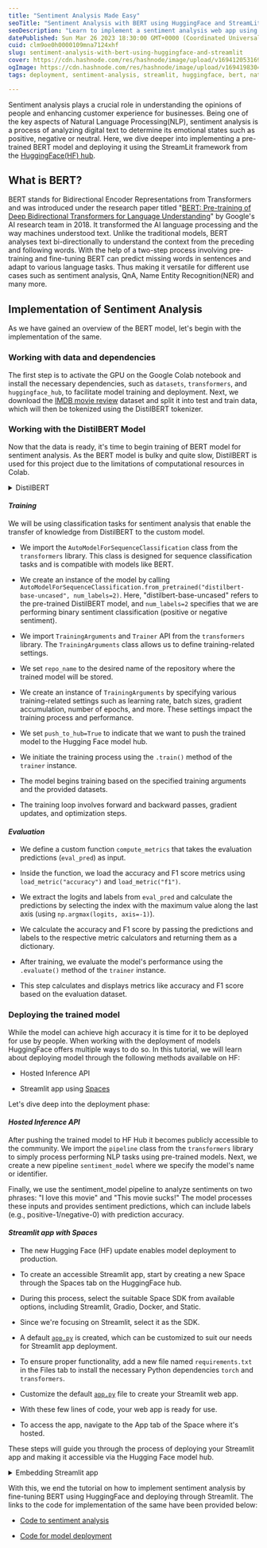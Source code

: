 ```yaml
---
title: "Sentiment Analysis Made Easy"
seoTitle: "Sentiment Analysis with BERT using HuggingFace and StreamLit"
seoDescription: "Learn to implement a sentiment analysis web app using BERT and deploy it for real-world applications in this blog."
datePublished: Sun Mar 26 2023 18:30:00 GMT+0000 (Coordinated Universal Time)
cuid: clm9oe0h0000109mna7124xhf
slug: sentiment-analysis-with-bert-using-huggingface-and-streamlit
cover: https://cdn.hashnode.com/res/hashnode/image/upload/v1694120531691/2e6bbee8-a84e-4f9d-8fd3-c0750d3493a1.jpeg
ogImage: https://cdn.hashnode.com/res/hashnode/image/upload/v1694198304097/745204c1-80b6-421b-9e99-a6fd44308348.jpeg
tags: deployment, sentiment-analysis, streamlit, huggingface, bert, natural-language-processing-hugging-face-transformer-nlp-machine-learning, hugging-face-inference-api, huggingface-streamlit, distilbert

---
```


Sentiment analysis plays a crucial role in understanding the opinions of people and enhancing customer experience for businesses. Being one of the key aspects of Natural Language Processing(NLP), sentiment analysis is a process of analyzing digital text to determine its emotional states such as positive, negative or neutral. Here, we dive deeper into implementing a pre-trained BERT model and deploying it using the StreamLit framework from the [HuggingFace(HF) hub](https://huggingface.co/).

## What is BERT?

BERT stands for Bidirectional Encoder Representations from Transformers and was introduced under the research paper titled "[BERT: Pre-training of Deep Bidirectional Transformers for Language Understanding](https://arxiv.org/abs/1810.04805)" by Google's AI research team in 2018. It transformed the AI language processing and the way machines understood text. Unlike the traditional models, BERT analyses text bi-directionally to understand the context from the preceding and following words. With the help of a two-step process involving pre-training and fine-tuning BERT can predict missing words in sentences and adapt to various language tasks. Thus making it versatile for different use cases such as sentiment analysis, QnA, Name Entity Recognition(NER) and many more.

## Implementation of Sentiment Analysis

As we have gained an overview of the BERT model, let's begin with the implementation of the same.

### Working with data and dependencies

The first step is to activate the GPU on the Google Colab notebook and install the necessary dependencies, such as `datasets`, `transformers`, and `huggingface_hub`, to facilitate model training and deployment. Next, we download the [IMDB movie review](https://huggingface.co/datasets/imdb) dataset and split it into test and train data, which will then be tokenized using the DistilBERT tokenizer.

### Working with the DistilBERT Model

Now that the data is ready, it's time to begin training of BERT model for sentiment analysis. As the BERT model is bulky and quite slow, DistilBERT is used for this project due to the limitations of computational resources in Colab.

<details data-node-type="hn-details-summary"><summary>DistilBERT</summary><div data-type="detailsContent"><a target="_blank" rel="noopener noreferrer nofollow" href="https://huggingface.co/docs/transformers/model_doc/distilbert" style="pointer-events: none">DistilBERT</a> is the distilled version of the BERT model proposed by HuggingFace trained in the technique of knowledge distillation. This allows the model to retain the performance of the original BERT model while having fewer parameters.</div></details>

#### ***Training***

We will be using classification tasks for sentiment analysis that enable the transfer of knowledge from DistilBERT to the custom model.

* We import the `AutoModelForSequenceClassification` class from the `transformers` library. This class is designed for sequence classification tasks and is compatible with models like BERT.
    
* We create an instance of the model by calling `AutoModelForSequenceClassification.from_pretrained("distilbert-base-uncased", num_labels=2)`. Here, "distilbert-base-uncased" refers to the pre-trained DistilBERT model, and `num_labels=2` specifies that we are performing binary sentiment classification (positive or negative sentiment).
    
* We import `TrainingArguments` and `Trainer` API from the `transformers` library. The `TrainingArguments` class allows us to define training-related settings.
    
* We set `repo_name` to the desired name of the repository where the trained model will be stored.
    
* We create an instance of `TrainingArguments` by specifying various training-related settings such as learning rate, batch sizes, gradient accumulation, number of epochs, and more. These settings impact the training process and performance.
    
* We set `push_to_hub=True` to indicate that we want to push the trained model to the Hugging Face model hub.
    
* We initiate the training process using the `.train()` method of the `trainer` instance.
    
* The model begins training based on the specified training arguments and the provided datasets.
    
* The training loop involves forward and backward passes, gradient updates, and optimization steps.
    

#### ***Evaluation***

* We define a custom function `compute_metrics` that takes the evaluation predictions (`eval_pred`) as input.
    
* Inside the function, we load the accuracy and F1 score metrics using `load_metric("accuracy")` and `load_metric("f1")`.
    
* We extract the logits and labels from `eval_pred` and calculate the predictions by selecting the index with the maximum value along the last axis (using `np.argmax(logits, axis=-1)`).
    
* We calculate the accuracy and F1 score by passing the predictions and labels to the respective metric calculators and returning them as a dictionary.
    
* After training, we evaluate the model's performance using the `.evaluate()` method of the `trainer` instance.
    
* This step calculates and displays metrics like accuracy and F1 score based on the evaluation dataset.
    

### Deploying the trained model

While the model can achieve high accuracy it is time for it to be deployed for use by people. When working with the deployment of models HuggingFace offers multiple ways to do so. In this tutorial, we will learn about deploying model through the following methods available on HF:

* Hosted Inference API
    
* Streamlit app using [Spaces](https://huggingface.co/docs/hub/spaces)
    

Let's dive deep into the deployment phase:

#### ***Hosted Inference API***

After pushing the trained model to HF Hub it becomes publicly accessible to the community. We import the `pipeline` class from the `transformers` library to simply process performing NLP tasks using pre-trained models. Next, we create a new pipeline `sentiment_model` where we specify the model's name or identifier.

Finally, we use the sentiment\_model pipeline to analyze sentiments on two phrases: "I love this movie" and "This movie sucks!" The model processes these inputs and provides sentiment predictions, which can include labels (e.g., positive-1/negative-0) with prediction accuracy.

#### ***Streamlit app with Spaces***

* The new Hugging Face (HF) update enables model deployment to production.
    
* To create an accessible Streamlit app, start by creating a new Space through the Spaces tab on the HuggingFace hub.
    
* During this process, select the suitable Space SDK from available options, including Streamlit, Gradio, Docker, and Static.
    
* Since we're focusing on Streamlit, select it as the SDK.
    
* A default [`app.py`](http://app.py) is created, which can be customized to suit our needs for Streamlit app deployment.
    
* To ensure proper functionality, add a new file named `requirements.txt` in the Files tab to install the necessary Python dependencies `torch` and `transformers`.
    
* Customize the default [`app.py`](http://app.py) file to create your Streamlit web app.
    
* With these few lines of code, your web app is ready for use.
    
* To access the app, navigate to the App tab of the Space where it's hosted.
    

These steps will guide you through the process of deploying your Streamlit app and making it accessible via the Hugging Face model hub.

<details data-node-type="hn-details-summary"><summary>Embedding Streamlit app</summary><div data-type="detailsContent">Additionally, if one thinks of adding the web app to their website or blog. One can do it by clicking the "Embed this Space" option which allows either to directly embed or Embed with iFrames.</div></details>

With this, we end the tutorial on how to implement sentiment analysis by fine-tuning BERT using HuggingFace and deploying through Streamlit. The links to the code for implementation of the same have been provided below:

* [Code to sentiment analysis](https://github.com/jahnvisikligar/NLP_projects/blob/main/Sentiment_analysis/sentiment_analysis_using_BERT.ipynb)
    
* [Code for model deployment](https://huggingface.co/spaces/JS21/Sentiment_Analysis_with_Streamlit/tree/main)